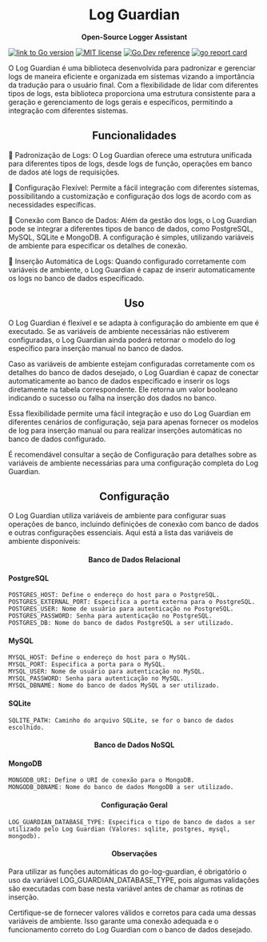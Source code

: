 <h1 align="center"> Log Guardian </h1>

<p align="center"> <strong>Open-Source Logger Assistant</strong> </p>

[![link to Go version](https://img.shields.io/github/go-mod/go-version/fonteeboa/go-log-guardian)](https://img.shields.io/github/go-mod/go-version/fonteeboa/go-log-guardian)
[![MIT license](https://img.shields.io/badge/license-MIT-brightgreen.svg)](https://opensource.org/licenses/MIT)
[![Go.Dev reference](https://img.shields.io/badge/go.dev-reference-blue?logo=go&logoColor=white)](https://pkg.go.dev/github.com/fonteeBoa/go-log-guardian)
[![go report card](https://goreportcard.com/badge/github.com/fonteeBoa/go-log-guardian "go report card")](https://goreportcard.com/report/github.com/fonteeBoa/go-log-guardian)

O Log Guardian é uma biblioteca desenvolvida para padronizar e gerenciar logs de maneira eficiente e organizada em sistemas vizando a importância da tradução para o usuário final. Com a flexibilidade de lidar com diferentes tipos de logs, esta biblioteca proporciona uma estrutura consistente para a geração e gerenciamento de logs gerais e específicos, permitindo a integração com diferentes sistemas.

<h2 align="center"> <strong>Funcionalidades</strong> </h2>

🔹 Padronização de Logs: O Log Guardian oferece uma estrutura unificada para diferentes tipos de logs, desde logs de função, operações em banco de dados até logs de requisições.

🔹 Configuração Flexível: Permite a fácil integração com diferentes sistemas, possibilitando a customização e configuração dos logs de acordo com as necessidades específicas.

🔹 Conexão com Banco de Dados: Além da gestão dos logs, o Log Guardian pode se integrar a diferentes tipos de banco de dados, como PostgreSQL, MySQL, SQLite e MongoDB. A configuração é simples, utilizando variáveis de ambiente para especificar os detalhes de conexão.

🔹 Inserção Automática de Logs: Quando configurado corretamente com variáveis de ambiente, o Log Guardian é capaz de inserir automaticamente os logs no banco de dados especificado.

<h2 align="center"> <strong>Uso</strong> </h2>

O Log Guardian é flexível e se adapta à configuração do ambiente em que é executado. Se as variáveis de ambiente necessárias não estiverem configuradas, o Log Guardian ainda poderá retornar o modelo do log específico para inserção manual no banco de dados.

Caso as variáveis de ambiente estejam configuradas corretamente com os detalhes do banco de dados desejado, o Log Guardian é capaz de conectar automaticamente ao banco de dados especificado e inserir os logs diretamente na tabela correspondente. Ele retorna um valor booleano indicando o sucesso ou falha na inserção dos dados no banco.

Essa flexibilidade permite uma fácil integração e uso do Log Guardian em diferentes cenários de configuração, seja para apenas fornecer os modelos de log para inserção manual ou para realizar inserções automáticas no banco de dados configurado.

É recomendável consultar a seção de Configuração para detalhes sobre as variáveis de ambiente necessárias para uma configuração completa do Log Guardian.

<h2 align="center"> <strong>Configuração</strong> </h2>

O Log Guardian utiliza variáveis de ambiente para configurar suas operações de banco, incluindo definições de conexão com banco de dados e outras configurações essenciais. Aqui está a lista das variáveis de ambiente disponíveis:

<h4 align="center"> <strong>Banco de Dados Relacional</strong> </h4>

#### PostgreSQL
```
POSTGRES_HOST: Define o endereço do host para o PostgreSQL.
POSTGRES_EXTERNAL_PORT: Especifica a porta externa para o PostgreSQL.
POSTGRES_USER: Nome de usuário para autenticação no PostgreSQL.
POSTGRES_PASSWORD: Senha para autenticação no PostgreSQL.
POSTGRES_DB: Nome do banco de dados PostgreSQL a ser utilizado.
```
#### MySQL
```
MYSQL_HOST: Define o endereço do host para o MySQL.
MYSQL_PORT: Especifica a porta para o MySQL.
MYSQL_USER: Nome de usuário para autenticação no MySQL.
MYSQL_PASSWORD: Senha para autenticação no MySQL.
MYSQL_DBNAME: Nome do banco de dados MySQL a ser utilizado.
```
#### SQLite
```
SQLITE_PATH: Caminho do arquivo SQLite, se for o banco de dados escolhido.
```

<h4 align="center"> <strong>Banco de Dados NoSQL</strong> </h4>

#### MongoDB
```
MONGODB_URI: Define o URI de conexão para o MongoDB.
MONGODB_DBNAME: Nome do banco de dados MongoDB a ser utilizado.
```

<h4 align="center"> <strong>Configuração Geral</strong> </h4>

```
LOG_GUARDIAN_DATABASE_TYPE: Especifica o tipo de banco de dados a ser utilizado pelo Log Guardian (Valores: sqlite, postgres, mysql, mongodb).
```

<h4 align="center"> <strong>Observações</strong> </h4>

Para utilizar as funções automáticas do go-log-guardian, é obrigatório o uso da variável LOG_GUARDIAN_DATABASE_TYPE, pois algumas validações são executadas com base nesta variável antes de chamar as rotinas de inserção.

Certifique-se de fornecer valores válidos e corretos para cada uma dessas variáveis de ambiente. Isso garante uma conexão adequada e o funcionamento correto do Log Guardian com o banco de dados desejado.
